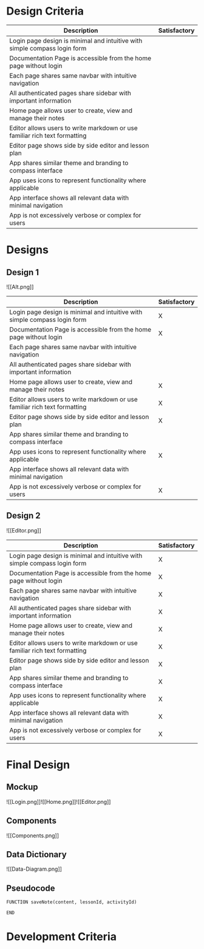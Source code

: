 # Design Criteria
| Description                                                                | Satisfactory |
| -------------------------------------------------------------------------- | ------------ |
| Login page design is minimal and intuitive with simple compass login form  |              |
| Documentation Page is accessible from the home page without login          |              |
| Each page shares same navbar with intuitive navigation                     |              |
| All authenticated pages share sidebar with important information           |              |
| Home page allows user to create, view and manage their notes               |              |
| Editor allows users to write markdown or use familiar rich text formatting |              |
| Editor page shows side by side editor and lesson plan                      |              |
| App shares similar theme and branding to compass interface                 |              |
| App uses icons to represent functionality where applicable                 |              |
| App interface shows all relevant data with minimal navigation              |              |
| App is not excessively verbose or complex for users                        |              |
# Designs
## Design 1
![[Alt.png]]

| Description                                                                | Satisfactory |
| -------------------------------------------------------------------------- | ------------ |
| Login page design is minimal and intuitive with simple compass login form  | X            |
| Documentation Page is accessible from the home page without login          | X            |
| Each page shares same navbar with intuitive navigation                     |              |
| All authenticated pages share sidebar with important information           |              |
| Home page allows user to create, view and manage their notes               | X            |
| Editor allows users to write markdown or use familiar rich text formatting | X            |
| Editor page shows side by side editor and lesson plan                      | X            |
| App shares similar theme and branding to compass interface                 |              |
| App uses icons to represent functionality where applicable                 | X            |
| App interface shows all relevant data with minimal navigation              |              |
| App is not excessively verbose or complex for users                        | X            |

## Design 2
![[Editor.png]]

| Description                                                                | Satisfactory |
| -------------------------------------------------------------------------- | ------------ |
| Login page design is minimal and intuitive with simple compass login form  | X            |
| Documentation Page is accessible from the home page without login          | X            |
| Each page shares same navbar with intuitive navigation                     | X            |
| All authenticated pages share sidebar with important information           | X            |
| Home page allows user to create, view and manage their notes               | X            |
| Editor allows users to write markdown or use familiar rich text formatting | X            |
| Editor page shows side by side editor and lesson plan                      | X            |
| App shares similar theme and branding to compass interface                 | X            |
| App uses icons to represent functionality where applicable                 | X            |
| App interface shows all relevant data with minimal navigation              | X            |
| App is not excessively verbose or complex for users                        | X            |
# Final Design
## Mockup
![[Login.png]]![[Home.png]]![[Editor.png]]
## Components
![[Components.png]]
## Data Dictionary
![[Data-Diagram.png]]
## Pseudocode
```
FUNCTION saveNote(content, lessonId, activityId)
	
END
```
# Development Criteria

